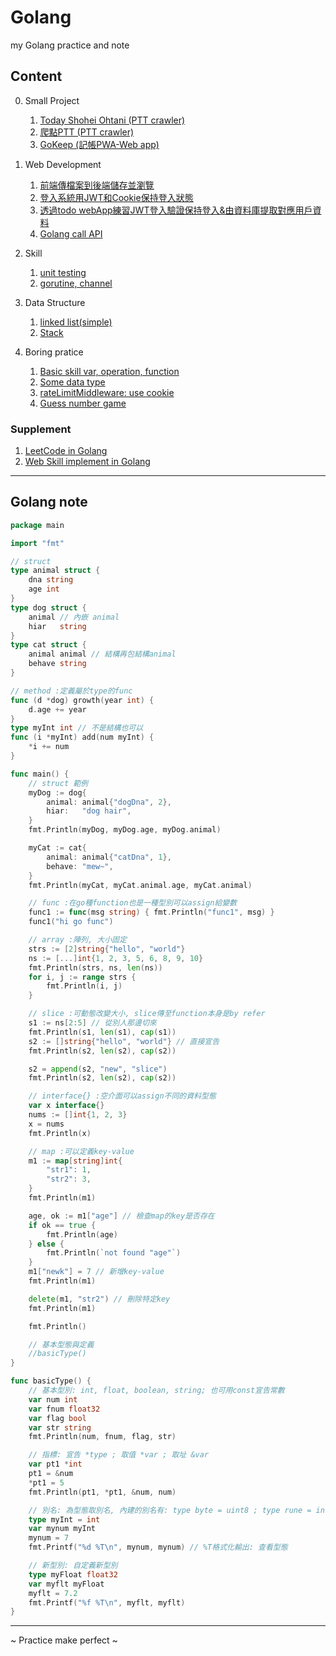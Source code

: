# Golang
my Golang practice and note

## Content
0. Small Project
	1. [Today Shohei Ohtani (PTT crawler)](https://github.com/Yu-Zhuang/Golang/tree/main/smallProject/shohei-ohtani-ptt-crawler)
	2. [爬點PTT (PTT crawler)](https://github.com/Yu-Zhuang/ptt-crawler)
	3. [GoKeep (記帳PWA-Web app)](https://github.com/Yu-Zhuang/bookkeeping-pwa-web-app)

1. Web Development
	1. [前端傳檔案到後端儲存並瀏覽](https://github.com/Yu-Zhuang/Golang/tree/main/webDev/20200129_webFileUpLoadPractice)
	2. [登入系統用JWT和Cookie保持登入狀態](https://github.com/Yu-Zhuang/Golang/tree/main/webDev/20200131_登入認證技術用JWT和Cookie)
	3. [透過todo webApp練習JWT登入驗證保持登入&由資料庫提取對應用戶資料](https://github.com/Yu-Zhuang/Golang/tree/main/webDev/20200201_todoWebApp)
	4. [Golang call API](https://github.com/Yu-Zhuang/Golang/tree/main/webDev/sendREST_20200220)

2. Skill
	1. [unit testing](https://github.com/Yu-Zhuang/Golang/tree/main/Skill/UnitTest)
	2. [gorutine, channel](https://github.com/Yu-Zhuang/Golang/tree/main/Skill/gorutineChannel)

3. Data Structure
	1. [linked list(simple)](https://github.com/Yu-Zhuang/Golang/blob/main/dataStructure/linkedList_20200202.go)
	2. [Stack](https://github.com/Yu-Zhuang/Golang/blob/main/dataStructure/stack_20200217.go)

4. Boring pratice
	1. [Basic skill var, operation, function](https://github.com/Yu-Zhuang/Golang/blob/main/boringPractice/Basic_varOperationFunc-20200220.go)
	2. [Some data type](https://github.com/Yu-Zhuang/Golang/blob/main/boringPractice/dataType_20200203.go)
	3. [rateLimitMiddleware: use cookie](https://github.com/Yu-Zhuang/Golang/blob/main/boringPractice/loadLimitMiddleware-20200220)
	4. [Guess number game](https://github.com/Yu-Zhuang/Golang/blob/main/boringPractice/guessGame-20200220.go)

### Supplement
1. [LeetCode in Golang](https://github.com/Yu-Zhuang/LeetCode/tree/master/Golang)
2. [Web Skill implement in Golang](https://github.com/Yu-Zhuang/WebSkill)

---
## Golang note
```go
package main

import "fmt"

// struct
type animal struct {
	dna string
	age int
}
type dog struct {
	animal // 內嵌 animal
	hiar   string
}
type cat struct {
	animal animal // 結構再包結構animal
	behave string
}

// method :定義屬於type的func
func (d *dog) growth(year int) {
	d.age += year
}
type myInt int // 不是結構也可以
func (i *myInt) add(num myInt) {
	*i += num
}

func main() {
	// struct 範例
	myDog := dog{
		animal: animal{"dogDna", 2},
		hiar:   "dog hair",
	}
	fmt.Println(myDog, myDog.age, myDog.animal)

	myCat := cat{
		animal: animal{"catDna", 1},
		behave: "mew~",
	}
	fmt.Println(myCat, myCat.animal.age, myCat.animal)

	// func :在go種function也是一種型別可以assign給變數
	func1 := func(msg string) { fmt.Println("func1", msg) }
	func1("hi go func")

	// array :陣列, 大小固定
	strs := [2]string{"hello", "world"}
	ns := [...]int{1, 2, 3, 5, 6, 8, 9, 10}
	fmt.Println(strs, ns, len(ns))
	for i, j := range strs {
		fmt.Println(i, j)
	}

	// slice :可動態改變大小, slice傳至function本身是by refer
	s1 := ns[2:5] // 從別人那邊切來
	fmt.Println(s1, len(s1), cap(s1))
	s2 := []string{"hello", "world"} // 直接宣告
	fmt.Println(s2, len(s2), cap(s2))

	s2 = append(s2, "new", "slice")
	fmt.Println(s2, len(s2), cap(s2))

	// interface{} :空介面可以assign不同的資料型態
	var x interface{}
	nums := []int{1, 2, 3}
	x = nums
	fmt.Println(x)

	// map :可以定義key-value
	m1 := map[string]int{
		"str1": 1,
		"str2": 3,
	}
	fmt.Println(m1)

	age, ok := m1["age"] // 檢查map的key是否存在
	if ok == true {
		fmt.Println(age)
	} else {
		fmt.Println(`not found "age"`)
	}
	m1["newk"] = 7 // 新增key-value
	fmt.Println(m1)

	delete(m1, "str2") // 刪除特定key
	fmt.Println(m1)

	fmt.Println()

	// 基本型態與定義
	//basicType()
}

func basicType() {
	// 基本型別: int, float, boolean, string; 也可用const宣告常數
	var num int
	var fnum float32
	var flag bool
	var str string
	fmt.Println(num, fnum, flag, str)

	// 指標: 宣告 *type ; 取值 *var ; 取址 &var
	var pt1 *int
	pt1 = &num
	*pt1 = 5
	fmt.Println(pt1, *pt1, &num, num)

	// 別名: 為型態取別名, 內建的別名有: type byte = uint8 ; type rune = int32
	type myInt = int
	var mynum myInt
	mynum = 7
	fmt.Printf("%d %T\n", mynum, mynum) // %T格式化輸出: 查看型態

	// 新型別: 自定義新型別
	type myFloat float32
	var myflt myFloat
	myflt = 7.2
	fmt.Printf("%f %T\n", myflt, myflt)
}

```
---
~ Practice make perfect ~
